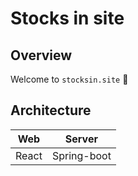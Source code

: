 # Stocks in site

## Overview
Welcome to `stocksin.site` 🎈

## Architecture
|Web|Server|
|:-:|:-:|
|React|Spring-boot|
